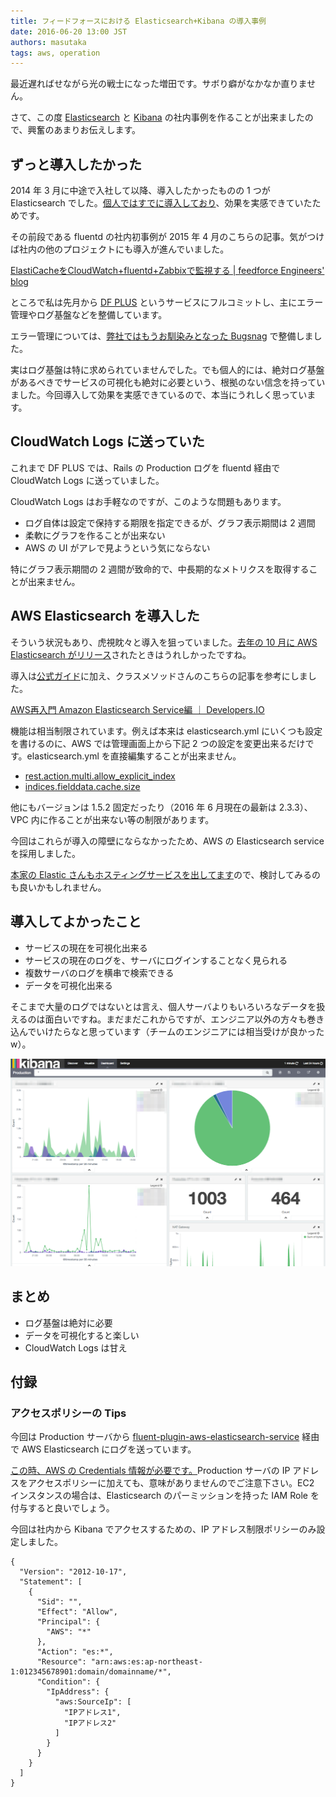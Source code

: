 ```yaml
---
title: フィードフォースにおける Elasticsearch+Kibana の導入事例
date: 2016-06-20 13:00 JST
authors: masutaka
tags: aws, operation
---
```

最近遅ればせながら光の戦士になった増田です。サボり癖がなかなか直りません。

さて、この度 [Elasticsearch](https://www.elastic.co/jp/products/elasticsearch) と [Kibana](https://www.elastic.co/jp/products/kibana) の社内事例を作ることが出来ましたので、興奮のあまりお伝えします。

<!--more-->

## ずっと導入したかった

2014 年 3 月に中途で入社して以降、導入したかったものの 1 つが Elasticsearch でした。[個人ではすでに導入しており](https://masutaka.net/chalow/2014-12-14-1.html)、効果を実感できていたためです。

その前段である fluentd の社内初事例が 2015 年 4 月のこちらの記事。気がつけば社内の他のプロジェクトにも導入が進んでいました。

[ElastiCacheをCloudWatch+fluentd+Zabbixで監視する | feedforce Engineers' blog](http://tech.feedforce.jp/elasticache.html)

ところで私は先月から [DF PLUS](https://dfplus.feedforce.jp/) というサービスにフルコミットし、主にエラー管理やログ基盤などを整備しています。

エラー管理については、[弊社ではもうお馴染みとなった Bugsnag](http://tech.feedforce.jp/rails-fluent-bugsnag.html) で整備しました。

実はログ基盤は特に求められていませんでした。でも個人的には、絶対ログ基盤があるべきでサービスの可視化も絶対に必要という、根拠のない信念を持っていました。今回導入して効果を実感できているので、本当にうれしく思っています。

## CloudWatch Logs に送っていた

これまで DF PLUS では、Rails の Production ログを fluentd 経由で CloudWatch Logs に送っていました。

CloudWatch Logs はお手軽なのですが、このような問題もあります。

* ログ自体は設定で保持する期限を指定できるが、グラフ表示期間は 2 週間
* 柔軟にグラフを作ることが出来ない
* AWS の UI がアレで見ようという気にならない

特にグラフ表示期間の 2 週間が致命的で、中長期的なメトリクスを取得することが出来ません。

## AWS Elasticsearch を導入した

そういう状況もあり、虎視眈々と導入を狙っていました。[去年の 10 月に AWS Elasticsearch がリリース](http://aws.typepad.com/aws_japan/2015/10/amazon-elasticsearch-service.html)されたときはうれしかったですね。

導入は[公式ガイド](https://aws.amazon.com/jp/elasticsearch-service/)に加え、クラスメソッドさんのこちらの記事を参考にしました。

[AWS再入門 Amazon Elasticsearch Service編 ｜ Developers.IO](http://dev.classmethod.jp/cloud/aws/cm-advent-calendar-2015-getting-started-again-amazon-es/)

機能は相当制限されています。例えば本来は elasticsearch.yml にいくつも設定を書けるのに、AWS では管理画面上から下記 2 つの設定を変更出来るだけです。elasticsearch.yml を直接編集することが出来ません。

* [rest.action.multi.allow\_explicit\_index](https://www.elastic.co/guide/en/elasticsearch/reference/1.5/url-access-control.html)
* [indices.fielddata.cache.size](https://www.elastic.co/guide/en/elasticsearch/reference/1.5/index-modules-fielddata.html)

他にもバージョンは 1.5.2 固定だったり（2016 年 6 月現在の最新は 2.3.3）、VPC 内に作ることが出来ない等の制限があります。

今回はこれらが導入の障壁にならなかったため、AWS の Elasticsearch service を採用しました。

[本家の Elastic さんもホスティングサービスを出してます](https://www.elastic.co/cloud)ので、検討してみるのも良いかもしれません。

## 導入してよかったこと

* サービスの現在を可視化出来る
* サービスの現在のログを、サーバにログインすることなく見られる
* 複数サーバのログを横串で検索できる
* データを可視化出来る

そこまで大量のログではないとは言え、個人サーバよりもいろいろなデータを扱えるのは面白いですね。まだまだこれからですが、エンジニア以外の方々も巻き込んでいけたらなと思っています（チームのエンジニアには相当受けが良かったw）。

![Kibana](/images/2016/06/kibana.png)

## まとめ

* ログ基盤は絶対に必要
* データを可視化すると楽しい
* CloudWatch Logs は甘え

## 付録

### アクセスポリシーの Tips

今回は Production サーバから [fluent-plugin-aws-elasticsearch-service](https://github.com/atomita/fluent-plugin-aws-elasticsearch-service) 経由で AWS Elasticsearch にログを送っています。

[この時、AWS の Credentials 情報が必要です。](https://github.com/atomita/fluent-plugin-aws-elasticsearch-service/blob/v0.1.4/lib/fluent/plugin/out_aws-elasticsearch-service.rb#L38)Production サーバの IP アドレスをアクセスポリシーに加えても、意味がありませんのでご注意下さい。EC2 インスタンスの場合は、Elasticsearch のパーミッションを持った IAM Role を付与すると良いでしょう。

今回は社内から Kibana でアクセスするための、IP アドレス制限ポリシーのみ設定しました。

```
{
  "Version": "2012-10-17",
  "Statement": [
    {
      "Sid": "",
      "Effect": "Allow",
      "Principal": {
        "AWS": "*"
      },
      "Action": "es:*",
      "Resource": "arn:aws:es:ap-northeast-1:012345678901:domain/domainname/*",
      "Condition": {
        "IpAddress": {
          "aws:SourceIp": [
            "IPアドレス1",
            "IPアドレス2"
          ]
        }
      }
    }
  ]
}
```
